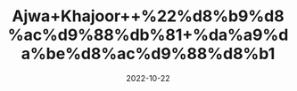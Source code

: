 ---
title: 'Ajwa+Khajoor++%22%d8%b9%d8%ac%d9%88%db%81+%da%a9%da%be%d8%ac%d9%88%d8%b1'
date: '2022-10-22' 
metatag: '' 
inventory: '0' 
draft: false 
# meta description 
shortDescripton: '+Saudia+Arab+Dates+%22+Ajwa+khajoor+is+helpful+in+cardiac-related+issues+as+potassium+can+help+reduce+the+risk+of+stroke+and+can+ease+anxiety.'
description: 'Dry+Fruit+%da%88%d8%b1%d8%a7%d8%a6%db%8c+%d9%81%d8%b1%d9%88%d8%aa'
longdescription: ''
featured: True
# product Price
price: '2000.0'
# Product Short Description
shortDescription: '+Saudia+Arab+Dates+%22+Ajwa+khajoor+is+helpful+in+cardiac-related+issues+as+potassium+can+help+reduce+the+risk+of+stroke+and+can+ease+anxiety.'
productID: '070473DF-1F25-ED11-9968-005056B3A416'
type: 'products'
category: 'Dry+Fruit+%da%88%d8%b1%d8%a7%d8%a6%db%8c+%d9%81%d8%b1%d9%88%d8%aa' 
thumnailproduct: 'https://eraconnect.blob.core.windows.net/product-images/aminsaddiquidawakhana/070473DF-1F25-ED11-9968-005056B3A416.webp' 
images:
  - image: 'https://eraconnect.blob.core.windows.net/product-images/aminsaddiquidawakhana/070473DF-1F25-ED11-9968-005056B3A416.webp'  
Variants:
---